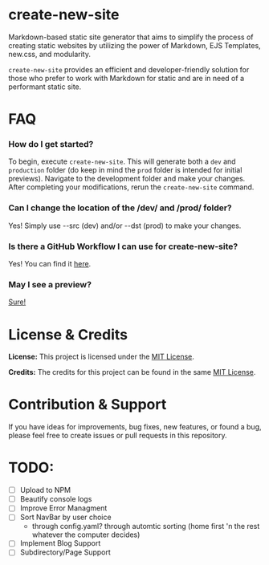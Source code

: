 # create-new-site

Markdown-based static site generator that aims to simplify the process of creating static websites by
utilizing the power of Markdown, EJS Templates, new.css, and modularity.

`create-new-site` provides an efficient and developer-friendly solution for those who prefer to
work with Markdown for static and are in need of a performant static site.

# FAQ

### How do I get started?

To begin, execute `create-new-site`. This will generate both a `dev` and `production`
folder (do keep in mind the `prod` folder is intended for initial previews).
Navigate to the development folder and make your changes.
After completing your modifications, rerun the `create-new-site` command.

### Can I change the location of the /dev/ and /prod/ folder?

Yes! Simply use --src (dev) and/or --dst (prod) to make your changes.

### Is there a GitHub Workflow I can use for create-new-site?

Yes! You can find it
[here](https://github.com/juanpisss/create-new-site/blob/main/.github/workflows/gh-pages-deploy.yml).

### May I see a preview?

[Sure!](https://shmugo.co)

# License & Credits

**License:** This project is licensed under the
[MIT License](https://github.com/juanpisss/create-new-site/blob/main/LICENSE).

**Credits:** The credits for this project can be found in the same
[MIT License](https://github.com/juanpisss/create-new-site/blob/main/LICENSE).

# Contribution & Support

If you have ideas for improvements, bug fixes, new features, or found a bug, please feel free
to create issues or pull requests in this repository.

# TODO:

-   [ ] Upload to NPM
-   [ ] Beautify console logs
-   [ ] Improve Error Managment
-   [ ] Sort NavBar by user choice
    -   through config.yaml? through automtic sorting (home first 'n the rest whatever the computer decides)
-   [ ] Implement Blog Support
-   [ ] Subdirectory/Page Support
